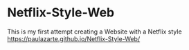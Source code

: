 # Netflix-Style-Web
This is my first attempt creating a Website with a Netflix style
https://paulazarte.github.io/Netflix-Style-Web/
